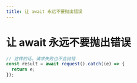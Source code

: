 ```yaml
---
title: 让 await 永远不要抛出错误
---
```



# 让 await 永远不要抛出错误

```javascript
// 这样的话，请求失败也不会抛错
const result = await request().catch((e) => {
  return e;
});
```
